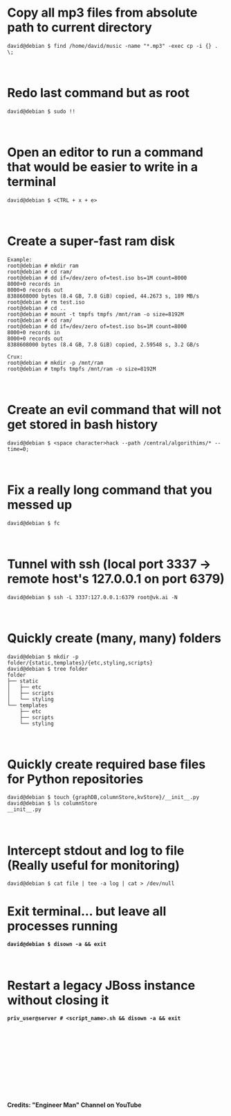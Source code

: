 # Copy all mp3 files from absolute path to current directory 
```
david@debian $ find /home/david/music -name "*.mp3" -exec cp -i {} . \;
```
<br />

# Redo last command but as root
```
david@debian $ sudo !!
```
<br />

# Open an editor to run a command that would be easier to write in a terminal
```
david@debian $ <CTRL + x + e>
```
<br />

# Create a super-fast ram disk

```
Example:
root@debian # mkdir ram
root@debian # cd ram/
root@debian # dd if=/dev/zero of=test.iso bs=1M count=8000
8000+0 records in
8000+0 records out
8388608000 bytes (8.4 GB, 7.8 GiB) copied, 44.2673 s, 189 MB/s
root@debian # rm test.iso
root@debian # cd ..
root@debian # mount -t tmpfs tmpfs /mnt/ram -o size=8192M
root@debian # cd ram/
root@debian # dd if=/dev/zero of=test.iso bs=1M count=8000
8000+0 records in
8000+0 records out
8388608000 bytes (8.4 GB, 7.8 GiB) copied, 2.59548 s, 3.2 GB/s

Crux:
root@debian # mkdir -p /mnt/ram
root@debian # tmpfs tmpfs /mnt/ram -o size=8192M
```
<br />

# Create an evil command that will not get stored in bash history

```
david@debian $ <space character>hack --path /central/algorithims/* --time=0; 
```
<br />

# Fix a really long command that you messed up

```
david@debian $ fc
```
<br />

# Tunnel with ssh (local port 3337 -> remote host's 127.0.0.1 on port 6379)

```
david@debian $ ssh -L 3337:127.0.0.1:6379 root@vk.ai -N
```
<br />

# Quickly create (many, many) folders

```
david@debian $ mkdir -p folder/{static,templates}/{etc,styling,scripts}
david@debian $ tree folder
folder
├── static
│   ├── etc
│   ├── scripts
│   └── styling
└── templates
    ├── etc
    ├── scripts
    └── styling
```
<br />

# Quickly create required base files for Python repositories

```
david@debian $ touch {graphDB,columnStore,kvStore}/__init__.py
david@debian $ ls columnStore
__init__.py
```
<br />

# Intercept stdout and log to file (Really useful for monitoring)

```
david@debian $ cat file | tee -a log | cat > /dev/null
```
<b />


# Exit terminal... but leave all processes running
```
david@debian $ disown -a && exit
```
<br />

# Restart a legacy JBoss instance without closing it
```
priv_user@server # <script_name>.sh && disown -a && exit
```
<br />
<br />
<br />
<br />
<br />
<br />
<br />
<br />
<br />
<br />
Credits: "Engineer Man" Channel on YouTube
